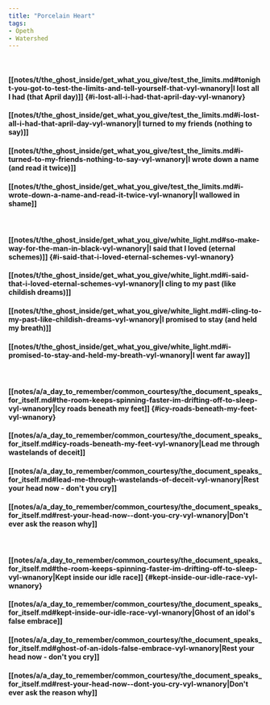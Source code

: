 ```yaml
---
title: "Porcelain Heart"
tags:
- Opeth
- Watershed
---
```

&nbsp;
#### [[notes/t/the_ghost_inside/get_what_you_give/test_the_limits.md#tonight-you-got-to-test-the-limits-and-tell-yourself-that-vyl-wnanory|I lost all I had (that April day)]] {#i-lost-all-i-had-that-april-day-vyl-wnanory}
#### [[notes/t/the_ghost_inside/get_what_you_give/test_the_limits.md#i-lost-all-i-had-that-april-day-vyl-wnanory|I turned to my friends (nothing to say)]]
#### [[notes/t/the_ghost_inside/get_what_you_give/test_the_limits.md#i-turned-to-my-friends-nothing-to-say-vyl-wnanory|I wrote down a name (and read it twice)]]
#### [[notes/t/the_ghost_inside/get_what_you_give/test_the_limits.md#i-wrote-down-a-name-and-read-it-twice-vyl-wnanory|I wallowed in shame]]
&nbsp;
#### [[notes/t/the_ghost_inside/get_what_you_give/white_light.md#so-make-way-for-the-man-in-black-vyl-wnanory|I said that I loved (eternal schemes)]] {#i-said-that-i-loved-eternal-schemes-vyl-wnanory}
#### [[notes/t/the_ghost_inside/get_what_you_give/white_light.md#i-said-that-i-loved-eternal-schemes-vyl-wnanory|I cling to my past (like childish dreams)]]
#### [[notes/t/the_ghost_inside/get_what_you_give/white_light.md#i-cling-to-my-past-like-childish-dreams-vyl-wnanory|I promised to stay (and held my breath)]]
#### [[notes/t/the_ghost_inside/get_what_you_give/white_light.md#i-promised-to-stay-and-held-my-breath-vyl-wnanory|I went far away]]
&nbsp;
#### [[notes/a/a_day_to_remember/common_courtesy/the_document_speaks_for_itself.md#the-room-keeps-spinning-faster-im-drifting-off-to-sleep-vyl-wnanory|Icy roads beneath my feet]] {#icy-roads-beneath-my-feet-vyl-wnanory}
#### [[notes/a/a_day_to_remember/common_courtesy/the_document_speaks_for_itself.md#icy-roads-beneath-my-feet-vyl-wnanory|Lead me through wastelands of deceit]]
#### [[notes/a/a_day_to_remember/common_courtesy/the_document_speaks_for_itself.md#lead-me-through-wastelands-of-deceit-vyl-wnanory|Rest your head now - don't you cry]]
#### [[notes/a/a_day_to_remember/common_courtesy/the_document_speaks_for_itself.md#rest-your-head-now--dont-you-cry-vyl-wnanory|Don't ever ask the reason why]]
&nbsp;
#### [[notes/a/a_day_to_remember/common_courtesy/the_document_speaks_for_itself.md#the-room-keeps-spinning-faster-im-drifting-off-to-sleep-vyl-wnanory|Kept inside our idle race]] {#kept-inside-our-idle-race-vyl-wnanory}
#### [[notes/a/a_day_to_remember/common_courtesy/the_document_speaks_for_itself.md#kept-inside-our-idle-race-vyl-wnanory|Ghost of an idol's false embrace]]
#### [[notes/a/a_day_to_remember/common_courtesy/the_document_speaks_for_itself.md#ghost-of-an-idols-false-embrace-vyl-wnanory|Rest your head now - don't you cry]]
#### [[notes/a/a_day_to_remember/common_courtesy/the_document_speaks_for_itself.md#rest-your-head-now--dont-you-cry-vyl-wnanory|Don't ever ask the reason why]]
